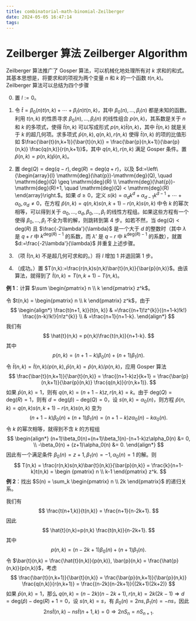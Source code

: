 ```yaml
---
title: combinatorial-math-binomial-Zeilberger
date: 2024-05-05 16:47:14
tags:
---
```


# Zeilberger 算法 Zeilberger Algorithm

Zeilberger 算法推广了 Gosper 算法，可以机械化地处理所有对 $k$ 求和的和式。其基本思想是，将要求和的项视为两个变量 $n$ 和 $k$ 的一个函数 $t(n,k)$。Zeilberger 算法可以总结为四个步骤

0. 置 $l:=0$。

1. 令 $\hat{t} = \beta_0(n) t(n,k) + \cdots + \beta_l(n) t(n,k)$，其中 $\beta_0(n),\dots,\beta_l(n)$ 都是未知的函数。利用 $t(n,k)$ 的性质寻求 $\beta_0(n),\dots,\beta_l(n)$ 的线性组合 $p(n,k)$，其系数是关于 $n$ 和 $k$ 的多项式，使得 $\hat{t}(n,k)$ 可以写成形式 $p(n,k)\bar{t}(n,k)$，其中 $\bar{t}(n,k)$ 就是关于 $k$ 的超几何项。求多项式 $\bar{p}(n,k),q(n,k),r(n,k)$  使得 $\bar{t}(n,k)$ 的项的比值形如 $\frac{\bar{t}(n,k+1)}{\bar{t}(n,k)} = \frac{\bar{p}(n,k+1)}{\bar{p}(n,k)} \frac{q(n,k)}{r(n,k+1)}$，其中 $q(n,k),r(n,k)$ 满足 Gosper 条件。置 $\hat{p}(n,k)=p(n,k)\bar{p}(n,k)$。
2. 置 $\mathrm{deg}(Q)=\mathrm{deg}(q-r), \mathrm{deg}(R)=\mathrm{deg}(q+r)$，以及 $d:=\left\{\begin{array}{l} \mathrm{deg}(\hat{p})-\mathrm{deg}(Q), \quad \mathrm{deg}(Q) \geq \mathrm{deg}(R) \\
   \mathrm{deg}(\hat{p})-\mathrm{deg}(R)+1, \quad \mathrm{deg}(Q) < \mathrm{deg}(R)
   \end{array}\right.$。如果 $d \geq 0$，定义 $s(k)=\alpha_{d}k^{d} + \alpha_{d-1}k^{d-1} + \cdots + \alpha_0, \alpha_d \neq 0$，在方程 $\hat{p}(n,k) = q(n,k)s(n,k+1)-r(n,k)s(n,k)$ 中令 $k$ 的幂次相等，可以得到关于 $\alpha_0,\dots,\alpha_d,\beta_0,\dots,\beta_l$ 的线性方程组。如果这些方程有一个使得 $\beta_0,\dots,\beta_l$ 不全为零的解，则跳转到第 4 步。如若不然，当 $\mathrm{deg}(Q) < \mathrm{deg}(R)$ 且 $\frac{-2\lambda'}{\lambda}$ 是一个大于 $d$ 的整数时（其中 $\lambda$ 是 $q+r$ 中 $k^{\mathrm{deg}(R)-1}$ 的系数，而 $\lambda’$ 是 $q-r$ 中 $k^{\mathrm{deg}(R)-1}$ 的系数），就置 $d:=\frac{-2\lambda'}{\lambda}$ 并重复上述步骤。
3. （项 $\hat{t}(n,k)$ 不是超几何可求和的。）将 $l$ 增加 1 并退回第 1 步。
4. （成功。）置 $T(n,k):=\frac{r(n,k)s(n,k)\bar{t}(n,k)}{\bar{p}(n,k)}$。由该算法，就得到了 $\hat{t}(n,k) = T(n,k+1) - T(n,k)$。

**例 1**：计算 $\sum \begin{pmatrix} n \\ k \end{pmatrix} z^k$。

令 $t(n,k) = \begin{pmatrix} n \\ k \end{pmatrix} z^k$，由于
$$
\begin{align*}
\frac{t(n+1, k)}{t(n, k)} & =\frac{(n+1)!z^{k}}{(n+1-k)!k!} \frac{(n-k)!k!}{n!z^{k}} \\
& =\frac{n+1}{n+1-k}.
\end{align*}
$$
我们有
$$
\hat{t}(n,k) = p(n,k)\frac{t(n,k)}{n+1-k}.
$$
其中
$$
p(n,k) = (n+1-k)\beta_0(n) + (n+1)\beta_1(n).
$$
令 $\bar{t}(n,k)=\hat{t}(n,k)/p(n,k), \bar{p}(n,k)=\hat{p}(n,k)/p(n,k)$，应用 Gosper 算法
$$
\frac{\bar{t}(n,k+1)}{\bar{t}(n,k)} = \frac{(n+1-k)z}{k+1} = \frac{\bar{p}(n,k+1)}{\bar{p}(n,k)} \frac{q(n,k)}{r(n,k+1)}.
$$
如果 $\bar{p}(n,k)=1$，则有 $q(n,k) = (n+1-k)z, r(n,k) = k$。由于 $\mathrm{deg}(Q) = \mathrm{deg}(R) = 1$，则有 $d = \mathrm{deg}(\hat{p}) - \mathrm{deg}(Q) = 0$，设 $s(n,k)=\alpha_0(n)$，则方程 $\hat{p}(n,k)=q(n,k)s(n,k+1)-r(n,k)s(n,k)$ 变为
$$
(n+1-k)\beta_0(n) + (n+1)\beta_1(n) = (n+1-k)z\alpha_0(n) - k\alpha_0(n).
$$
令 $k$ 的幂次相等，就得到不含 $k$ 的方程组
$$
\begin{align*}
(n+1)\beta_0(n)+(n+1)\beta_1(n)-(n+1-k)z\alpha_0(n) &= 0, \\
-\beta_0(n) + (z+1)\alpha_0(n) &= 0.
\end{align*}
$$
因此有一个满足条件 $\beta_0(n)=z+1, \beta_1(n)=-1, \alpha_0(n) = 1$ 的解。则
$$
T(n,k) = \frac{r(n,k)s(n,k)\bar{t}(n,k)}{\bar{p}(n,k)} = \frac{k}{n+1-k}t(n,k) = \begin {pmatrix} n \\ k-1 \end{pmatrix} z^k.
$$
**例 2**：找出 $S(n) = \sum_k \begin{pmatrix} n \\ 2k \end{pmatrix}$ 的递归关系。

我们有
$$
\frac{t(n+1,k)}{t(n,k)} = \frac{n+1}{n-2k+1}.
$$
因此
$$
\hat{t}(n,k)=p(n,k) \frac{t(n,k)}{n-2k+1}.
$$
其中
$$
p(n,k) = (n - 2k + 1)\beta_0(n) + (n+1)\beta_1(n).
$$
令 $\bar{t}(n,k) = \frac{\hat{t}(n,k)}{p(n,k)}, \bar{p}(n,k) = \frac{\hat{p}(n,k)}{p(n,k)}$，考虑
$$
\frac{\bar{t}(n,k+1)}{\bar{t}(n,k)} = \frac{\bar{p}(n,k+1)}{\bar{p}(n,k)} \frac{q(n,k)}{r(n,k+1)} = \frac{(n-2k)(n-2k+1)}{(2k+1)(2k+2)}
$$
如果 $\bar{p}(n,k) = 1$，那么 $q(n,k) = (n-2k)(n-2k+1), r(n,k) = 2k(2k-1) \Rightarrow d = \mathrm{deg}(\hat{p}) - \mathrm{deg}(R) + 1 = 0$，设 $s(n,k) = s$，有 $\beta_0(n) = 2ns, \beta_1(n) = -ns$，因此
$$
2ns \hat t(n,k) - ns \hat t(n+1,k) = 0 \Rightarrow 2nS_n = nS_{n+1}.
$$
